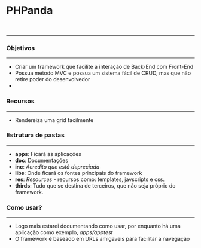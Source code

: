 <h1>PHPanda</h1><br/>
<hr/>
<h3>Objetivos</h3>
<hr/>
<ul>
<li>Criar um framework que facilite a interação de Back-End com Front-End</li>
<li>Possua método MVC e possua um sistema fácil de CRUD, mas que não retire poder do desenvolvedor</li>
<li></li>
</ul>

<h3>Recursos</h3>
<hr/>
<ul>
<li>Rendereiza uma grid facilmente</li>
</ul>


<h3>Estrutura de pastas</h3>
<hr/>
<ul>
<li><b>apps</b>: Ficará as aplicações</li>
<li><b>doc</b>: Documentações</li>
<li><b>inc</b>: <i>Acredito que está depreciada</i></li>
<li><b>libs</b>: Onde ficará os fontes principais do framework</li>
<li><b>res</b>: <i>Resources</i> - recursos como: templates, javscripts e css.</li>
<li><b>thirds</b>: Tudo que se destina de terceiros, que não seja próprio do framework.</li>
</ul>

<h3>Como usar?</h3>
<hr/>
<ul>
<li>Logo mais estarei documentando como usar, por enquanto há uma aplicação como exemplo, <i>apps/apptest</i></li>
<li>O framework é baseado em URLs amigaveis para facilitar a navegação</li>
</ul>

